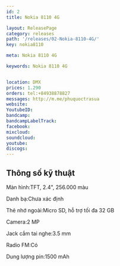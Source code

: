 ```yaml
---
id: 2
title: Nokia 8110 4G

layout: ReleasePage
category: releases
path: '/releases/02-Nokia-8110-4G/'
key: nokia8110

meta: Nokia 8110 4G

keywords: Nokia 8110 4G


location: DMX
prices: 1.290
orders: tel:+84938878827
messages: http://m.me/phuquoctrasua
website: 
YoutubeID: 
bandcamp: 
bandcampLabelTrack: 
facebook: 
mixcloud: 
soundcloud: 
youtube: 
discogs: 
---
```



## Thông số kỹ thuật


Màn hình:TFT, 2.4", 256.000 màu

Danh bạ:Chưa xác định

Thẻ nhớ ngoài:Micro SD, hỗ trợ tối đa 32 GB

Camera:2 MP

Jack cắm tai nghe:3.5 mm

Radio FM:Có

Dung lượng pin:1500 mAh